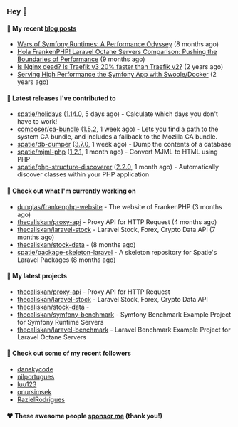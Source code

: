 ### Hey 👋

#### 📜 My recent [blog posts](https://caliskanemre.medium.com/)

- [Wars of Symfony Runtimes: A Performance Odyssey](https://medium.com/beyn-technology/wars-of-symfony-runtimes-a-performance-odyssey-7b0120e8f9e1?source=rss-cf41ab240584------2) (8 months ago)
- [Hola FrankenPHP! Laravel Octane Servers Comparison: Pushing the Boundaries of Performance](https://medium.com/beyn-technology/hola-frankenphp-laravel-octane-servers-comparison-pushing-the-boundaries-of-performance-d3e7ad8e652c?source=rss-cf41ab240584------2) (9 months ago)
- [Is Nginx dead? Is Traefik v3 20% faster than Traefik v2?](https://medium.com/beyn-technology/is-nginx-dead-is-traefik-v3-20-faster-than-traefik-v2-f28ffb7eed3e?source=rss-cf41ab240584------2) (2 years ago)
- [Serving High Performance the Symfony App with Swoole/Docker](https://medium.com/beyn-technology/serving-high-performance-the-symfony-app-with-swoole-docker-758d8f176889?source=rss-cf41ab240584------2) (2 years ago)

#### 🔭 Latest releases I've contributed to

- [spatie/holidays](https://github.com/spatie/holidays) ([1.14.0](https://github.com/spatie/holidays/releases/tag/1.14.0), 5 days ago) - Calculate which days you don&#39;t have to work!
- [composer/ca-bundle](https://github.com/composer/ca-bundle) ([1.5.2](https://github.com/composer/ca-bundle/releases/tag/1.5.2), 1 week ago) - Lets you find a path to the system CA bundle, and includes a fallback to the Mozilla CA bundle.
- [spatie/db-dumper](https://github.com/spatie/db-dumper) ([3.7.0](https://github.com/spatie/db-dumper/releases/tag/3.7.0), 1 week ago) - Dump the contents of a database
- [spatie/mjml-php](https://github.com/spatie/mjml-php) ([1.2.1](https://github.com/spatie/mjml-php/releases/tag/1.2.1), 1 month ago) - Convert MJML to HTML using PHP
- [spatie/php-structure-discoverer](https://github.com/spatie/php-structure-discoverer) ([2.2.0](https://github.com/spatie/php-structure-discoverer/releases/tag/2.2.0), 1 month ago) - Automatically discover classes within your PHP application

#### 👷 Check out what I'm currently working on

- [dunglas/frankenphp-website](https://github.com/dunglas/frankenphp-website) - The website of FrankenPHP (3 months ago)
- [thecaliskan/proxy-api](https://github.com/thecaliskan/proxy-api) - Proxy API for HTTP Request (4 months ago)
- [thecaliskan/laravel-stock](https://github.com/thecaliskan/laravel-stock) - Laravel Stock, Forex, Crypto Data API (7 months ago)
- [thecaliskan/stock-data](https://github.com/thecaliskan/stock-data) -  (8 months ago)
- [spatie/package-skeleton-laravel](https://github.com/spatie/package-skeleton-laravel) - A skeleton repository for Spatie&#39;s Laravel Packages (8 months ago)

#### 🌱 My latest projects

- [thecaliskan/proxy-api](https://github.com/thecaliskan/proxy-api) - Proxy API for HTTP Request
- [thecaliskan/laravel-stock](https://github.com/thecaliskan/laravel-stock) - Laravel Stock, Forex, Crypto Data API
- [thecaliskan/stock-data](https://github.com/thecaliskan/stock-data) - 
- [thecaliskan/symfony-benchmark](https://github.com/thecaliskan/symfony-benchmark) - Symfony Benchmark Example Project for Symfony Runtime Servers 
- [thecaliskan/laravel-benchmark](https://github.com/thecaliskan/laravel-benchmark) - Laravel Benchmark Example Project for Laravel Octane Servers

#### 👯 Check out some of my recent followers

- [danskycode](https://github.com/danskycode)
- [nilportugues](https://github.com/nilportugues)
- [luu123](https://github.com/luu123)
- [onursimsek](https://github.com/onursimsek)
- [RazielRodrigues](https://github.com/RazielRodrigues)

#### ❤️ These awesome people [sponsor me](https://github.com/sponsors/thecaliskan) (thank you!)

